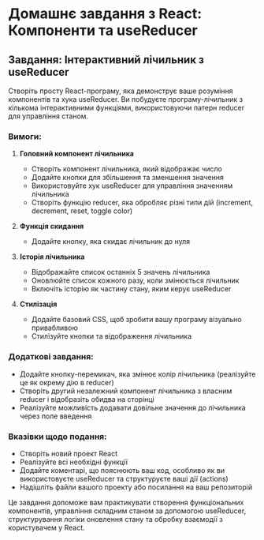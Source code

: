 # Домашнє завдання з React: Компоненти та useReducer

## Завдання: Інтерактивний лічильник з useReducer

Створіть просту React-програму, яка демонструє ваше розуміння компонентів та хука useReducer. Ви побудуєте програму-лічильник з кількома інтерактивними функціями, використовуючи патерн reducer для управління станом.

### Вимоги:

1. **Головний компонент лічильника**
   - Створіть компонент лічильника, який відображає число
   - Додайте кнопки для збільшення та зменшення значення
   - Використовуйте хук useReducer для управління значенням лічильника
   - Створіть функцію reducer, яка обробляє різні типи дій (increment, decrement, reset, toggle color)

2. **Функція скидання**
   - Додайте кнопку, яка скидає лічильник до нуля

3. **Історія лічильника**
   - Відображайте список останніх 5 значень лічильника
   - Оновлюйте список кожного разу, коли змінюється лічильник
   - Включіть історію як частину стану, яким керує useReducer

5. **Стилізація**
   - Додайте базовий CSS, щоб зробити вашу програму візуально привабливою
   - Стилізуйте кнопки та відображення лічильника

### Додаткові завдання:
- Додайте кнопку-перемикач, яка змінює колір лічильника (реалізуйте це як окрему дію в reducer)
- Створіть другий незалежний компонент лічильника з власним reducer і відобразіть обидва на сторінці
- Реалізуйте можливість додавати довільне значення до лічильника через поле введення

### Вказівки щодо подання:
- Створіть новий проект React
- Реалізуйте всі необхідні функції
- Додайте коментарі, що пояснюють ваш код, особливо як ви використовуєте useReducer та структуруєте ваші дії (actions)
- Надішліть файли вашого проекту або посилання на ваш репозиторій

Це завдання допоможе вам практикувати створення функціональних компонентів, управління складним станом за допомогою useReducer, структурування логіки оновлення стану та обробку взаємодії з користувачем у React.
